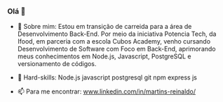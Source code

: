 ### Olá 👋


- 🔭 Sobre mim:
Estou em transição de carreida para a área de Desenvolvimento Back-End. Por meio da iniciativa Potencia Tech, da Ifood, em parceria com a escola Cubos Academy, venho cursando Desenvolvimento de Software com Foco em Back-End, aprimorando meus conhecimentos em Node.js, Javascript, PostgreSQL e versionamento de códigos.

- 👯 Hard-skills:
Node.js
javascript
postgresql
git
npm
express js

- 📫 Para me encontrar: www.linkedin.com/in/martins-reinaldo/



